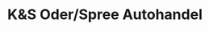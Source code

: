 ---
title: "K&S Oder/Spree Autohandel"
url: /frankfurt-oder/kunds-oder-spree-autohandel/
shop: Autowerkstatt
---